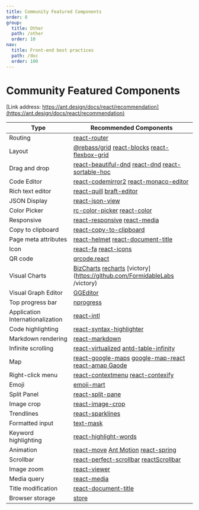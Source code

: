 ```yaml
---
title: Community Featured Components
order: 8
group:
  title: Other
  path: /other
  order: 10
nav:
  title: Front-end best practices
  path: /doc
  order: 100
---
```


# Community Featured Components

[Link address: https://ant.design/docs/react/recommendation](https://ant.design/docs/react/recommendation)

| Type | Recommended Components |
| --- | --- |
| Routing | [react-router](https://github.com/ReactTraining/react-router) |
| Layout | [@rebass/grid](https://github.com/rebassjs/grid) [react-blocks](https://github.com/whoisandy/react-blocks) [react-flexbox-grid](https://github.com/roylee0704/react-flexbox-grid) |
| Drag and drop | [react-beautiful-dnd](https://github.com/atlassian/react-beautiful-dnd/) [react-dnd](https://github.com/gaearon/react-dnd) [ react-sortable-hoc](https://github.com/clauderic/react-sortable-hoc) |
| Code Editor | [react-codemirror2](https://github.com/scniro/react-codemirror2) [react-monaco-editor](https://github.com/superRaytin/react-monaco-editor) |
| Rich text editor | [react-quill](https://github.com/zenoamaro/react-quill) [braft-editor](https://github.com/margox/braft-editor) |
| JSON Display | [react-json-view](https://github.com/mac-s-g/react-json-view) |
| Color Picker | [rc-color-picker](https://github.com/react-component/color-picker) [react-color](http://casesandberg.github.io/react-color/) |
| Responsive | [react-responsive](https://github.com/contra/react-responsive) [react-media](https://github.com/ReactTraining/react-media) |
| Copy to clipboard | [react-copy-to-clipboard](https://github.com/nkbt/react-copy-to-clipboard) |
| Page meta attributes | [react-helmet](https://github.com/nfl/react-helmet) [react-document-title](https://github.com/gaearon/react-document-title) |
| Icon | [react-fa](https://github.com/andreypopp/react-fa) [react-icons](https://github.com/gorangajic/react-icons) |
| QR code | [qrcode.react](https://github.com/zpao/qrcode.react) |
| Visual Charts | [BizCharts](https://github.com/alibaba/BizCharts) [recharts](https://github.com/recharts/recharts/) [victory](https://github.com/FormidableLabs /victory) |
| Visual Graph Editor | [GGEditor](https://github.com/gaoli/GGEditor) |
| Top progress bar | [nprogress](https://github.com/rstacruz/nprogress) |
| Application Internationalization | [react-intl](https://github.com/yahoo/react-intl) |
| Code highlighting | [react-syntax-highlighter](https://github.com/conorhastings/react-syntax-highlighter) |
| Markdown rendering | [react-markdown](http://rexxars.github.io/react-markdown/) |
| Infinite scrolling | [react-virtualized](https://github.com/bvaughn/react-virtualized) [antd-table-infinity](https://github.com/Leonard-Li777/antd-table-infinity) |
| Map | [react-google-maps](https://github.com/tomchentw/react-google-maps) [google-map-react](https://github.com/istarkov/google-map-react) [react-amap Gaode](https://github.com/ElemeFE/react-amap) |
| Right-click menu | [react-contextmenu](https://github.com/vkbansal/react-contextmenu/) [react-contexify](https://github.com/fkhadra/react-contexify) |
| Emoji | [emoji-mart](https://github.com/missive/emoji-mart) |
| Split Panel | [react-split-pane](https://github.com/tomkp/react-split-pane) |
| Image crop | [react-image-crop](https://github.com/DominicTobias/react-image-crop) |
| Trendlines | [react-sparklines](https://github.com/borisyankov/react-sparklines) |
| Formatted input | [text-mask](https://github.com/text-mask/text-mask) |
| Keyword highlighting | [react-highlight-words](https://github.com/bvaughn/react-highlight-words) |
| Animation | [react-move](https://github.com/react-tools/react-move) [Ant Motion](https://motion.ant.design/components/tween-one) [react-spring ](https://www.react-spring.io) |
| Scrollbar | [react-perfect-scrollbar](https://github.com/goldenyz/react-perfect-scrollbar) [reactScrollbar](https://github.com/souhe/reactScrollbar) |
| Image zoom | [react-viewer](https://github.com/infeng/react-viewer) |
| Media query | [react-media](https://github.com/ReactTraining/react-media) |
| Title modification | [react-document-title](https://github.com/gaearon/react-document-title) |
| Browser storage | [store](https://github.com/marcuswestin/store.js) |

<style>
.markdown table td:first-child {
  font-weight: 500;
  width: 20%;
  background: #fcfcfc;
}
.markdown table td> a:not(:last-child) {
  margin-right: 18px;
}
.markdown table td> a:not(:last-child):after {
  content:'|';
  color: #bbb;
  margin: 0 6px 0 8px;
  pointer-events: none;
  position: absolute;
}
</style>
